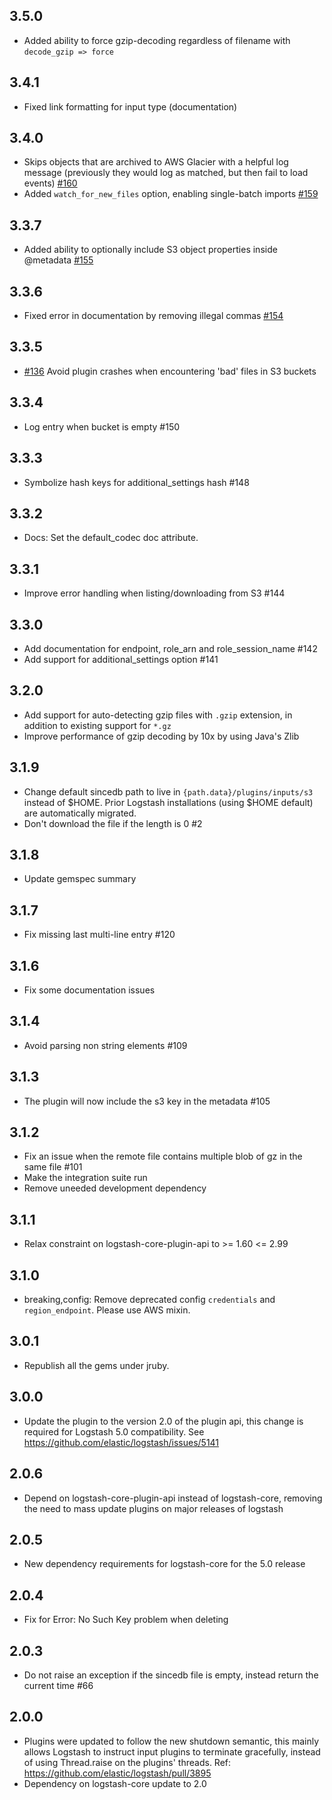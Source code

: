 ## 3.5.0
 - Added ability to force gzip-decoding regardless of filename with `decode_gzip => force`

## 3.4.1
 - Fixed link formatting for input type (documentation)

## 3.4.0
 - Skips objects that are archived to AWS Glacier with a helpful log message (previously they would log as matched, but then fail to load events) [#160](https://github.com/logstash-plugins/logstash-input-s3/pull/160)
 - Added `watch_for_new_files` option, enabling single-batch imports [#159](https://github.com/logstash-plugins/logstash-input-s3/pull/159)

## 3.3.7
  - Added ability to optionally include S3 object properties inside @metadata [#155](https://github.com/logstash-plugins/logstash-input-s3/pull/155)

## 3.3.6
  - Fixed error in documentation by removing illegal commas [#154](https://github.com/logstash-plugins/logstash-input-s3/pull/154)

## 3.3.5
  - [#136](https://github.com/logstash-plugins/logstash-input-s3/pull/136) Avoid plugin crashes when encountering 'bad' files in S3 buckets

## 3.3.4
  - Log entry when bucket is empty #150

## 3.3.3
  - Symbolize hash keys for additional_settings hash #148

## 3.3.2
  - Docs: Set the default_codec doc attribute.

## 3.3.1
 - Improve error handling when listing/downloading from S3 #144

## 3.3.0
  - Add documentation for endpoint, role_arn and role_session_name #142
  - Add support for additional_settings option #141

## 3.2.0
 - Add support for auto-detecting gzip files with `.gzip` extension, in addition to existing support for `*.gz`
 - Improve performance of gzip decoding by 10x by using Java's Zlib

## 3.1.9
  - Change default sincedb path to live in `{path.data}/plugins/inputs/s3` instead of $HOME.
    Prior Logstash installations (using $HOME default) are automatically migrated.
  - Don't download the file if the length is 0 #2

## 3.1.8
  - Update gemspec summary

## 3.1.7
  - Fix missing last multi-line entry #120

## 3.1.6
  - Fix some documentation issues

## 3.1.4
 - Avoid parsing non string elements #109

## 3.1.3
 - The plugin will now include the s3 key in the metadata #105

## 3.1.2
 - Fix an issue when the remote file contains multiple blob of gz in the same file #101
 - Make the integration suite run
 - Remove uneeded development dependency

## 3.1.1
  - Relax constraint on logstash-core-plugin-api to >= 1.60 <= 2.99

## 3.1.0
 - breaking,config: Remove deprecated config `credentials` and `region_endpoint`. Please use AWS mixin.

## 3.0.1
 - Republish all the gems under jruby.

## 3.0.0
 - Update the plugin to the version 2.0 of the plugin api, this change is required for Logstash 5.0 compatibility. See https://github.com/elastic/logstash/issues/5141

## 2.0.6
 - Depend on logstash-core-plugin-api instead of logstash-core, removing the need to mass update plugins on major releases of logstash

## 2.0.5
 - New dependency requirements for logstash-core for the 5.0 release

## 2.0.4
 - Fix for Error: No Such Key problem when deleting

## 2.0.3
 - Do not raise an exception if the sincedb file is empty, instead return the current time #66

## 2.0.0
 - Plugins were updated to follow the new shutdown semantic, this mainly allows Logstash to instruct input plugins to terminate gracefully, 
   instead of using Thread.raise on the plugins' threads. Ref: https://github.com/elastic/logstash/pull/3895
 - Dependency on logstash-core update to 2.0

